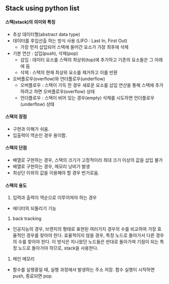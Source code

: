 ## Stack using python list
#### 스택(stack)의 의미와 특징
  * 추상 데이터형(abstract data type)
  * 데이터를 후입선출 하는 방식 사용 (LIFO : Last In, First Out)
    *  가장 먼저 삽입되어 스택에 들어간 요소가 가장 최후에 삭제
  * 기본 연산 : 삽입(push), 삭제(pop)
    * 삽입 : 데이터 요소를 스택의 최상위(top)에 추가하고 기존의 요소들은 그 아래에 둠
    * 삭제 : 스택의 현재 최상위 요소를 제거하고 이를 반환
  * 오버플로우(overflow)와 언더플로우(underflow)
    * 오버플로우 : 스택이 가득 찬 경우 새로운 요소를 삽입 연산을 통해 스택에 추가하려고 하면 오버플로우(overflow) 상태
    * 언더플로우 : 스택이 비어 있는 경우(empty) 삭제를 시도하면 언더플로우(underflow) 상태
    
#### 스택의 장점
 * 구현과 이해가 쉬움. 
 * 입출력이 역순인 경우 용이함. 
 
#### 스택의 단점
 * 배열로 구현하는 경우, 스택의 크기가 고정적이라 최대 크기 이상의 값을 삽입 불가
 * 배열로 구현하는 경우, 메모리 낭비가 발생
 * 최상단 이외의 값을 이용해야 할 경우 번거로움. 

#### 스택의 용도
 1. 입력과 출력이 역순으로 이루어져야 하는 경우
  * 에디터의 되돌리기 기능
 1. back tracking
  * 인공지능의 경우, 브랜치의 형태로 표현된 여러가지 경우의 수를 비교하여 가장 효율적인 경우를 찾아야 한다. 효율적이지 않을 경우, 특정 노드로 돌아가서 다른 경우의 수를 찾아야 한다. 이 방식은 지나왔던 노드들은 반대로 돌아가며 기점이 되는 특정 노드로 돌아가야 하므로, stack을 사용한다. 
  1. 메인 메모리
   * 함수를 실행중일 때, 실행 과정에서 발생하는 주소 저장. 함수 실행이 시작하면 push, 종료되면 pop.
